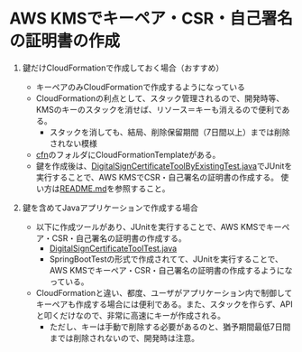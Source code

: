 # AWS KMSでキーペア・CSR・自己署名の証明書の作成

1. 鍵だけCloudFormationで作成しておく場合（おすすめ）
    - キーペアのみCloudFormationで作成するようになっている
    - CloudFormationの利点として、スタック管理されるので、開発時等、KMSのキーのスタックを消せば、リソース＝キーも消えるので便利である。
        - スタックを消しても、結局、削除保留期間（7日間以上）までは削除されない模様
    - [cfn](../../cfn/)のフォルダにCloudFormationTemplateがある。
    - 鍵を作成後は、[DigitalSignCertificateToolByExistingTest.java](../../src/test/java/com/example/DigitalSignCertificateToolByExistingKeyTest.java.java)でJUnitを実行することで、AWS KMSでCSR・自己署名の証明書の作成する。
    使い方は[README.md](../../cfn/README.md)を参照すること。

1. 鍵を含めてJavaアプリケーションで作成する場合
    - 以下に作成ツールがあり、JUnitを実行することで、AWS KMSでキーペア・CSR・自己署名の証明書の作成する。
        - [DigitalSignCertificateToolTest.java](../../src/test/java/com/example/DigitalSignCertificateToolTest.java)
        - SpringBootTestの形式で作成されてて、JUnitを実行することで、AWS KMSでキーペア・CSR・自己署名の証明書の作成するようになっている。
    - CloudFormationと違い、都度、ユーザがアプリケーション内で制御してキーペアも作成する場合には便利である。また、スタックを作らず、APIと叩くだけなので、非常に高速にキーが作成される。
        - ただし、キーは手動で削除する必要があるのと、猶予期間最低7日間までは削除されないので、開発時は注意。

